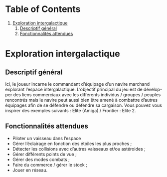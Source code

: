 
# Table of Contents

1.  [Exploration intergalactique](#org6f690a5)
    1.  [Descriptif général](#org67ab704)
    2.  [Fonctionnalités attendues](#org418e365)


<a id="org6f690a5"></a>

# Exploration intergalactique


<a id="org67ab704"></a>

## Descriptif général

Ici, le joueur incarne le commandant d’équipage d’un navire marchand
explorant l’espace intergalactique. L’objectif principal du jeu est de dévelop-
per des liens commerciaux avec les différents individus / groupes / peuples
rencontrés mais le navire peut aussi bien être amené à combattre d’autres
équipages afin de se défendre ou défendre sa cargaison. Vous pouvez vous
inspirer des exemples suivants : Elite (Amiga) / Frontier : Elite 2.


<a id="org418e365"></a>

## Fonctionnalités attendues

-   Piloter un vaisseau dans l’espace
-   Gérer l’éclairage en fonction des étoiles les plus proches ;
-   Détecter les collisions avec d’autres vaisseaux et/ou astéroides ;
-   Gérer différents points de vue ;
-   Gérer des modes combats ;
-   Faire du commerce / gérer le stock ;
-   Jouer en réseau.

